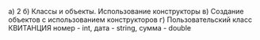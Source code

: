 а) 2 
б) Классы и объекты. Использование конструкторы 
в) Создание объектов с использованием конструкторов 
г) Пользовательский класс КВИТАНЦИЯ
номер - int, дата - string, сумма - double
